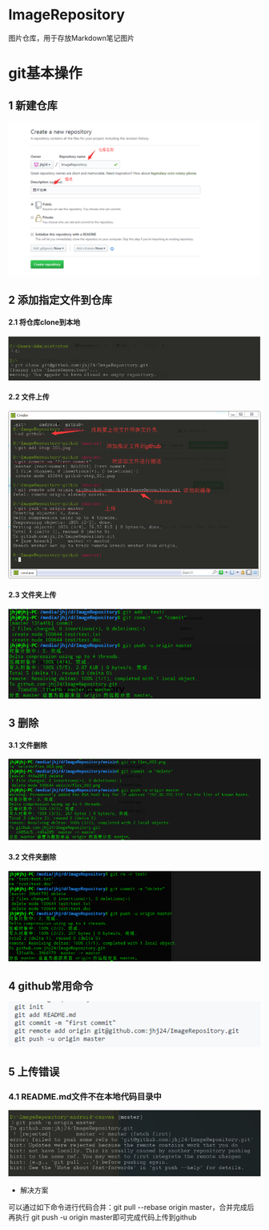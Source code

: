 # ImageRepository
图片仓库，用于存放Markdown笔记图片

# git基本操作

## 1 新建仓库

![新建仓库](https://github.com/jhj24/ImageRepository/raw/master/github/step_001.png)

## 2 添加指定文件到仓库

#### 2.1 将仓库clone到本地
![将仓库clone到本地](https://github.com/jhj24/ImageRepository/blob/master/github/step_003.png)
#### 2.2 文件上传
![上传](https://github.com/jhj24/ImageRepository/blob/master/github/step_004.png)
#### 2.3 文件夹上传
![文件夹](https://github.com/jhj24/ImageRepository/blob/master/github/step_007.png)

## 3 删除

#### 3.1 文件删除
![文件](https://github.com/jhj24/ImageRepository/blob/master/github/step_006.png)

#### 3.2 文件夹删除
![文件夹](https://github.com/jhj24/ImageRepository/blob/master/github/step_008.png)

## 4 github常用命令
![上传](https://github.com/jhj24/ImageRepository/blob/master/github/step_002.png)

## 5 上传错误
### 4.1 README.md文件不在本地代码目录中
![上传](https://github.com/jhj24/ImageRepository/blob/master/github/error_001.png)
 - 解决方案
 
 可以通过如下命令进行代码合并：git pull --rebase origin master，合并完成后再执行 git push -u origin master即可完成代码上传到github
 
